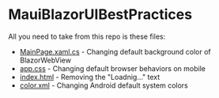 # MauiBlazorUIBestPractices

All you need to take from this repo is these files:

- [MainPage.xaml.cs](https://github.com/mhrastegari/MauiBlazorUIBestPractices/blob/master/MainPage.xaml.cs) - Changing default background color of BlazorWebView
- [app.css](https://github.com/mhrastegari/MauiBlazorUIBestPractices/blob/master/wwwroot/css/app.css) - Changing default browser behaviors on mobile
- [index.html](https://github.com/mhrastegari/MauiBlazorUIBestPractices/blob/master/wwwroot/index.html) - Removing the "Loadnig..." text
- [color.xml](https://github.com/mhrastegari/MauiBlazorUIBestPractices/blob/master/Platforms/Android/Resources/values/colors.xml) - Changing Android default system colors
